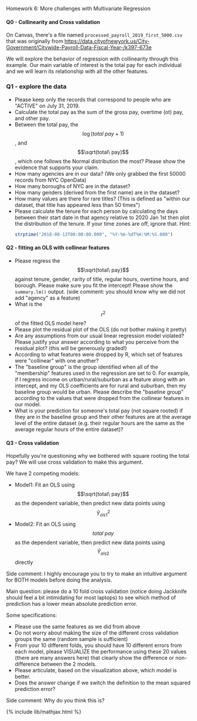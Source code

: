 Homework 6: More challenges with Multivariate Regression

#### Q0 - Collinearity and Cross validation
On Canvas, there's a file named `processed_payroll_2019_first_5000.csv` that was originally from 
https://data.cityofnewyork.us/City-Government/Citywide-Payroll-Data-Fiscal-Year-/k397-673e

We will explore the behavior of regression with collinearity through this example.
Our main variable of interest is the total pay for each individual and we will learn its relationship with
all the other features.

### Q1 - explore the data
- Please keep only the records that correspond to people who are "ACTIVE" on July 31, 2019.
- Calculate the total pay as the sum of the gross pay, overtime (ot) pay, and other pay.
- Between the total pay, the $$\log(total\ pay + 1)$$, and $$\sqrt(total\ pay)$$, which one follows the Normal distribution the most? Please show the evidence that supports your claim.
- How many agencies are in our data? (We only grabbed the first 50000 records from NYC OpenData)
- How many boroughs of NYC are in the dataset?
- How many genders (derived from the first name) are in the dataset?
- How many values are there for rare titles? (This is defined as "within our dataset, that title has appeared less than 50 times")
- Please calculate the tenure for each person by calculating the days between their start date in that agency relative to 2020 Jan 1st then plot the distribution of the tenure. If your time zones are off, ignore that. Hint: 
  ```r
  strptime("2018-08-13T00:00:00.000", "%Y-%m-%dT%H:%M:%S.000")
  ```

#### Q2 - fitting an OLS with collinear features
- Please regress the $$\sqrt{total\ pay}$$ against tenure, gender, rarity of title, regular hours, overtime hours, and borough. Please make sure you fit the intercept! Please show the `summary.lm()` output. (side comment: you should know why we did not add "agency" as a feature)
- What is the $$r^2$$ of the fitted OLS model here?
- Please plot the residual plot of the OLS (do not bother making it pretty)
- Are any assumptions from our usual linear regression model violated? Please justify your answer according to what you perceive from the residual plot? (this will be generously graded!)
- According to what features were dropped by R, which set of features were "collinear" with one another?
- The "baseline group" is the group identified when all of the "membership" features used in the regression are set to 0. For example, if I regress income on urban/rural/suburban as a feature along with an intercept, and my OLS coefficients are for rural and suburban, then my baseline group would be urban. Please describe the "baseline group" according to the values that were dropped from the collinear features in our model.
- What is your prediction for someone's total pay (not square rooted) if they are in the baseline group and their other features are at the average level of the entire dataset (e.g. their regular hours are the same as the average regular hours of the entire dataset)?


#### Q3 - Cross validation
Hopefully you're questioning why we bothered with square rooting the total pay? We will use cross validation to make this argument.

We have 2 competing models:
- Model1: Fit an OLS using $$\sqrt{total\ pay}$$ as the dependent variable, then predict new data points using $$\hat{Y}^2_{ols1}$$
- Model2: Fit an OLS using $$total\ pay$$ as the dependent variable, then predict new data points using $$\hat{Y}_{ols2}$$ directly

Side comment: I highly encourage you to try to make an intuitive argument for BOTH models before doing the analysis.

Main question: please do a 10 fold cross validation (notice doing Jackknife should feel a bit intimidating for most laptops) to see which method of prediction has a lower mean absolute prediction error.

Some specifications:
- Please use the same features as we did from above
- Do not worry about making the size of the different cross validation groups the same (random sample is sufficient)
- From your 10 different folds, you should have 10 different errors from each model, please VISUALIZE the performance using these 20 values (there are many answers here) that clearly show the difference or non-difference between the 2 models.
- Please articulate, based on the visualization above, which model is better.
- Does the answer change if we switch the definition to the mean squared prediction error?

Side comment: Why do you think this is?

{% include lib/mathjax.html %}
